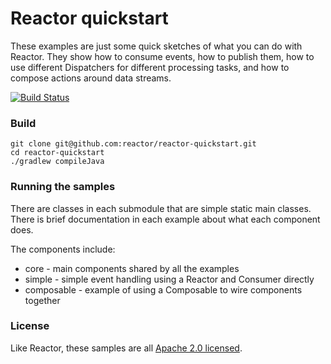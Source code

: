 # Reactor quickstart

These examples are just some quick sketches of what you can do with Reactor. They show how to consume events, how to publish them, how to use different Dispatchers for different processing tasks, and how to compose actions around data streams.

[![Build Status](https://drone.io/github.com/reactor/reactor-quickstart/status.png)](https://drone.io/github.com/reactor/reactor-quickstart/latest)

### Build

    git clone git@github.com:reactor/reactor-quickstart.git
    cd reactor-quickstart
    ./gradlew compileJava

### Running the samples

There are classes in each submodule that are simple static main classes. There is brief documentation in each example about what each component does.

The components include:

* core - main components shared by all the examples
* simple - simple event handling using a Reactor and Consumer directly
* composable - example of using a Composable to wire components together

### License

Like Reactor, these samples are all [Apache 2.0 licensed](http://www.apache.org/licenses/LICENSE-2.0.html).
